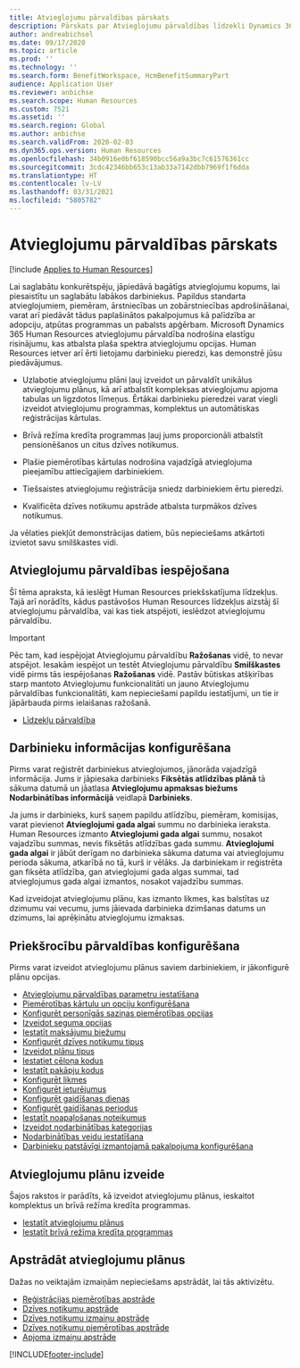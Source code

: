 ```yaml
---
title: Atvieglojumu pārvaldības pārskats
description: Pārskats par Atvieglojumu pārvaldības līdzekli Dynamics 365 Human Resources. Piedāvājiet saviem darbiniekiem paplašinātas atvieglojumu opcijas ar ērti lietojamu tiešsaistes pieredzi.
author: andreabichsel
ms.date: 09/17/2020
ms.topic: article
ms.prod: ''
ms.technology: ''
ms.search.form: BenefitWorkspace, HcmBenefitSummaryPart
audience: Application User
ms.reviewer: anbichse
ms.search.scope: Human Resources
ms.custom: 7521
ms.assetid: ''
ms.search.region: Global
ms.author: anbichse
ms.search.validFrom: 2020-02-03
ms.dyn365.ops.version: Human Resources
ms.openlocfilehash: 34b0916e0bf618590bcc56a9a3bc7c61576361cc
ms.sourcegitcommit: 3cdc42346bb653c13ab33a7142dbb7969f1f6dda
ms.translationtype: HT
ms.contentlocale: lv-LV
ms.lasthandoff: 03/31/2021
ms.locfileid: "5805782"
---
```

# <a name="benefits-management-overview"></a>Atvieglojumu pārvaldības pārskats

[!include [Applies to Human Resources](../includes/applies-to-hr.md)]

Lai saglabātu konkurētspēju, jāpiedāvā bagātīgs atvieglojumu kopums, lai piesaistītu un saglabātu labākos darbiniekus. Papildus standarta atvieglojumiem, piemēram, ārstniecības un zobārstniecības apdrošināšanai, varat arī piedāvāt tādus paplašinātos pakalpojumus kā palīdzība ar adopciju, atpūtas programmas un pabalsts apģērbam. Microsoft Dynamics 365 Human Resources atvieglojumu pārvaldība nodrošina elastīgu risinājumu, kas atbalsta plaša spektra atvieglojumu opcijas. Human Resources ietver arī ērti lietojamu darbinieku pieredzi, kas demonstrē jūsu piedāvājumus.

- Uzlabotie atvieglojumu plāni ļauj izveidot un pārvaldīt unikālus atvieglojumu plānus, kā arī atbalstīt kompleksas atvieglojumu apjoma tabulas un ligzdotos līmeņus. Ērtākai darbinieku pieredzei varat viegli izveidot atvieglojumu programmas, komplektus un automātiskas reģistrācijas kārtulas.

- Brīvā režīma kredīta programmas ļauj jums proporcionāli atbalstīt pensionēšanos un citus dzīves notikumus.

- Plašie piemērotības kārtulas nodrošina vajadzīgā atvieglojuma pieejamību attiecīgajiem darbiniekiem.

- Tiešsaistes atvieglojumu reģistrācija sniedz darbiniekiem ērtu pieredzi.

- Kvalificēta dzīves notikumu apstrāde atbalsta turpmākos dzīves notikumus.

Ja vēlaties piekļūt demonstrācijas datiem, būs nepieciešams atkārtoti izvietot savu smilškastes vidi.

## <a name="enable-benefits-management"></a>Atvieglojumu pārvaldības iespējošana

Šī tēma apraksta, kā ieslēgt Human Resources priekšskatījuma līdzekļus. Tajā arī norādīts, kādus pastāvošos Human Resources līdzekļus aizstāj šī atvieglojumu pārvaldība, vai kas tiek atspējoti, ieslēdzot atvieglojumu pārvaldību.

> [!IMPORTANT]
> Pēc tam, kad iespējojat Atvieglojumu pārvaldību **Ražošanas** vidē, to nevar atspējot. Iesakām iespējot un testēt Atvieglojumu pārvaldību **Smilškastes** vidē pirms tās iespējošanas **Ražošanas** vidē. Pastāv būtiskas atšķirības starp mantoto Atvieglojumu funkcionalitāti un jauno Atvieglojumu pārvaldības funkcionalitāti, kam nepieciešami papildu iestatījumi, un tie ir jāpārbauda pirms ielaišanas ražošanā.

- [Līdzekļu pārvaldība](hr-admin-manage-features.md)

## <a name="configure-employee-information"></a>Darbinieku informācijas konfigurēšana

Pirms varat reģistrēt darbiniekus atvieglojumos, jānorāda vajadzīgā informācija. Jums ir jāpiesaka darbinieks **Fiksētās atlīdzības plānā** tā sākuma datumā un jāatlasa **Atvieglojumu apmaksas biežums** **Nodarbinātības informācijā** veidlapā **Darbinieks**.

Ja jums ir darbinieks, kurš saņem papildu atlīdzību, piemēram, komisijas, varat pievienot **Atvieglojumi gada algai** summu no darbinieka ieraksta. Human Resources izmanto **Atvieglojumi gada algai** summu, nosakot vajadzību summas, nevis fiksētās atlīdzības gada summu. **Atvieglojumi gada algai** ir jābūt derīgam no darbinieka sākuma datuma vai atvieglojumu perioda sākuma, atkarībā no tā, kurš ir vēlāks. Ja darbiniekam ir reģistrēta gan fiksēta atlīdzība, gan atvieglojumi gada algas summai, tad atvieglojumus gada algai izmantos, nosakot vajadzību summas.

Kad izveidojat atvieglojumu plānu, kas izmanto likmes, kas balstītas uz dzimumu vai vecumu, jums jāievada darbinieka dzimšanas datums un dzimums, lai aprēķinātu atvieglojumu izmaksas.

## <a name="configure-benefits-management"></a>Priekšrocību pārvaldības konfigurēšana

Pirms varat izveidot atvieglojumu plānus saviem darbiniekiem, ir jākonfigurē plānu opcijas.

- [Atvieglojumu pārvaldības parametru iestatīšana](hr-benefits-setup-parameters.md)
- [Piemērotības kārtulu un opciju konfigurēšana](hr-benefits-setup-eligibility-rules.md)
- [Konfigurēt personīgās saziņas piemērotības opcijas](hr-benefits-setup-contact-eligibility-options.md)
- [Izveidot seguma opcijas](hr-benefits-setup-coverage-options.md)
- [Iestatīt maksājumu biežumu](hr-benefits-setup-payment-frequencies.md)
- [Konfigurēt dzīves notikumu tipus](hr-benefits-setup-life-event-types.md)
- [Izveidot plānu tipus](hr-benefits-setup-plan-types.md)
- [Iestatiet cēloņa kodus](hr-benefits-setup-reason-codes.md)
- [Iestatīt pakāpju kodus](hr-benefits-setup-tier-codes.md)
- [Konfigurēt likmes](hr-benefits-setup-rates.md)
- [Konfigurēt ieturējumus](hr-benefits-setup-deductions.md)
- [Konfigurēt gaidīšanas dienas](hr-benefits-setup-waiting-days.md)
- [Konfigurēt gaidīšanas periodus](hr-benefits-setup-waiting-periods.md)
- [Iestatīt noapaļošanas noteikumus](hr-benefits-setup-rounding-rules.md)
- [Izveidot nodarbinātības kategorijas](hr-benefits-setup-employment-categories.md)
- [Nodarbinātības veidu iestatīšana](hr-benefits-setup-employment-types.md)
- [Darbinieku patstāvīgi izmantojamā pakalpojuma konfigurēšana](hr-benefits-setup-employee-self-service.md)

## <a name="create-benefit-plans"></a>Atvieglojumu plānu izveide

Šajos rakstos ir parādīts, kā izveidot atvieglojumu plānus, ieskaitot komplektus un brīvā režīma kredīta programmas.

- [Iestatīt atvieglojumu plānus](hr-benefits-plans-setup.md)
- [Iestatīt brīvā režīma kredīta programmas](hr-benefits-plans-flex-credit-programs.md)

## <a name="process-benefit-plans"></a>Apstrādāt atvieglojumu plānus

Dažas no veiktajām izmaiņām nepieciešams apstrādāt, lai tās aktivizētu.

- [Reģistrācijas piemērotības apstrāde](hr-benefits-process-enrollment-eligibility.md)
- [Dzīves notikumu apstrāde](hr-benefits-process-life-events.md)
- [Dzīves notikumu izmaiņu apstrāde](hr-benefits-process-life-event-changes.md)
- [Dzīves notikumu piemērotības apstrāde](hr-benefits-process-life-event-eligibility.md)
- [Apjoma izmaiņu apstrāde](hr-benefits-process-rate-changes.md)



[!INCLUDE[footer-include](../includes/footer-banner.md)]